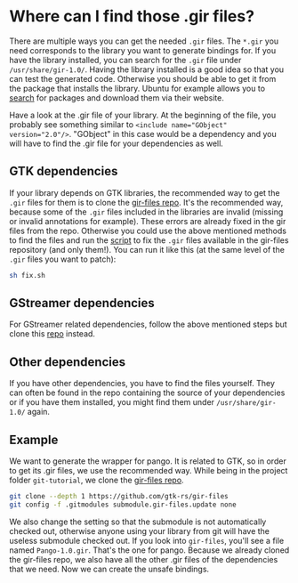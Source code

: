 # Where can I find those .gir files?
There are multiple ways you can get the needed `.gir` files. The `*.gir` you need corresponds to the library you want to generate bindings for. If you have the library installed, you can search for the `.gir` file under `/usr/share/gir-1.0/`. Having the library installed is a good idea so that you can test the generated code. Otherwise you should be able to get it from the package that installs the library. Ubuntu for example allows you to [search](https://packages.ubuntu.com/) for packages and download them via their website.

Have a look at the .gir file of your library. At the beginning of the file, you probably see something similar to `<include name="GObject" version="2.0"/>`. "GObject" in this case would be a dependency and you will have to find the .gir file for your dependencies as well.

## GTK dependencies
If your library depends on GTK libraries, the recommended way to get the `.gir` files for them is to clone the [gir-files repo](https://github.com/gtk-rs/gir-files). It's the recommended way, because some of the `.gir` files included in the libraries are invalid (missing or invalid annotations for example). These errors are already fixed in the gir files from the repo. Otherwise you could use the above mentioned methods to find the files and run the [script](https://github.com/gtk-rs/gir-files/blob/master/fix.sh) to fix the `.gir` files available in the gir-files repository (and only them!). You can run it like this (at the same level of the `.gir` files you want to patch):

```sh
sh fix.sh
```

## GStreamer dependencies
For GStreamer related dependencies, follow the above mentioned steps but clone this [repo](https://gitlab.freedesktop.org/gstreamer/gir-files-rs) instead.

## Other dependencies
If you have other dependencies, you have to find the files yourself. They can often be found in the repo containing the source of your dependencies or if you have them installed, you might find them under `/usr/share/gir-1.0/` again.

## Example
We want to generate the wrapper for pango. It is related to GTK, so in order to get its .gir files, we use the recommended way. While being in the project folder `git-tutorial`, we clone the [gir-files repo](https://github.com/gtk-rs/gir-files).

```sh
git clone --depth 1 https://github.com/gtk-rs/gir-files
git config -f .gitmodules submodule.gir-files.update none
```
We also change the setting so that the submodule is not automatically checked out, otherwise anyone using your library from git will have the useless submodule checked out. If you look into `gir-files`, you'll see a file named `Pango-1.0.gir`. That's the one for pango. Because we already cloned the gir-files repo, we also have all the other .gir files of the dependencies that we need. Now we can create the unsafe bindings.